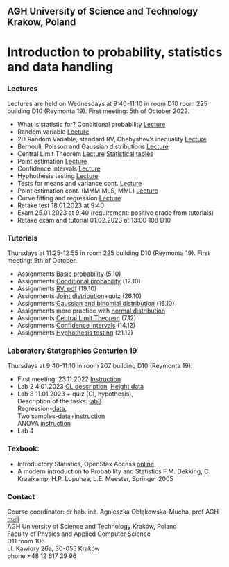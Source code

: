 ## AGH University of Science and Technology Krakow, Poland
# Introduction to probability, statistics and data handling 

### Lectures
Lectures are held on Wednesdays  at 9:40-11:10 in room D10 room 225 building D10 (Reymonta 19). First meeting: 5th of October 2022.
- What is statistic for? Conditional probability [Lecture](/FILES/stat_1.pdf)
- Random variable [Lecture](/FILES/stat_2.pdf)
- 2D Random Variable, standard RV, Chebyshev’s inequality [Lecture](/FILES/stat_3.pdf)
- Bernouli, Poisson and Gaussian distributions  [Lecture](/FILES/stat_4-5.pdf)
- Central Limit Theorem  [Lecture](/FILES/stat_6.pdf)  [Statistical tables](/FILES/StatistialTables.pdf) 
- Point estimation  [Lecture](/FILES/stat_7.pdf)
- Confidence intervals  [Lecture](/FILES/stat_8.pdf)
- Hyphothesis testing  [Lecture](/FILES/stat_9.pdf)
- Tests for means and variance cont. [Lecture](/FILES/stat_10.pdf)
- Point estimation cont. (MMM MLS, MML) [Lecture](/FILES/stat_11.pdf)
- Curve fitting and regression   [Lecture](/FILES/stat_12.pdf)
- Retake test 18.01.2023 at 9:40
- Exam 25.01.2023 at 9:40 (requirement: positive grade from tutorials)
- Retake exam  and tutorial 01.02.2023 at 13:00 108 D10 


### Tutorials
Thursdays at 11:25-12:55 in room 225 building D10 (Reymonta 19). First meeting: 5th of October.
- Assignments [Basic probability](/FILES/Statistics_Tutorial1.pdf) (5.10)
- Assignments [Conditional probability](/FILES/Statistics_Tutorial2.pdf) (12.10)
- Assignments [RV, pdf](/FILES/Statistics_Tutorial_3.pdf) (19.10)
- Assignments [Joint distribution](/FILES/Statistics_Tutorial_4.pdf)+quiz (26.10)
- Assignments [Gaussian and binomial distribution](/FILES/tutorial5.pdf) (16.10)
- Assignments more practice with [normal distribution](/FILES/tutorial5-practice.pdf)  
- Assignments [Central Limit Theorem](/FILES/tutorial6.pdf) (7.12)
- Assignments [Confidence intervals](/FILES/tutorial7.pdf) (14.12)
- Assignments [Hyphothesis testing](/FILES/tutorial8.pdf) (21.12)


### Laboratory [Statgraphics Centurion 19](https://www.statgraphics.com/centurion-overview) 
Thursdays at 9:40-11:10  in room 207 building D10 (Reymonta 19). 
- First meeting: 23.11.2022 [Instruction](/FILES/LAB_1_winter2021.pdf)
- Lab 2 4.01.2023 [CL description](/FILES/LAB_winter2022_2.pdf), [Height data](/FILES/Height_data.txt)
- Lab 3 11.01.2023 + quiz (CI, hypothesis), <br>
Description of the tasks: [lab3](/FILES/LAB_winter2022_3.pdf) <br>
Regression-[data](/FILES/regression_SAT_example.txt), <br>
Two samples-[data](FILES/TwoSample.txt)+[instruction](https://cdn2.hubspot.net/hubfs/402067/PDFs/Two_Sample_Comparison_1-1.pdf) <br>
ANOVA [instruction](https://cdn2.hubspot.net/hubfs/402067/PDFs/One-Way_ANOVA.pdf)
- Lab 4 


<!--
- Assignments (20.10) [Conditional probability](/FILES/Tutorial_2.pdf) 
- Assignments (27.10) [RD, pdf](/FILES/Tutorial_3.pdf) +quiz
- Assignments (3.11)  [Moments, joint distribution](/FILES/Tutorial_4.pdf) 
- Assignments (10.11) [Gaussian and binomial distribution](/FILES/Tutorial_5.pdf) 
- Assignments (17.11) [More practice with normal distribution](/FILES/Tutorial_5elearning.pdf) + quiz
- Assignments (24.11) [Central Limit Theorem](/FILES/Tutorial_6.pdf) 
- Assignments (1.12) [Confidence intervals](/FILES/Tutorial_7.pdf) 
- Assignments (8.12) [Hyphothesis testing](/FILES/Tutorial_8a.pdf) 
-->

### Texbook: 
- Introductory Statistics, OpenStax Access [online](https://openstax.org/details/introductory-statistics)
- A modern introduction to Probability and Statistics F.M. Dekking, C. Kraaikamp, H.P. Lopuhaa, L.E. Meester, Springer 2005


<!--
1. Laboratory [description](/FILES/LAB_1_winter2021.pdf) 
2. Laboratory 12.01.2021 [CL description](/FILES/lab2_CI_hypotest.pdf), [Height data](/FILES/Height_data.txt), Two samples comparison
3. Laboratory 19.01.2022 On-way ANOVA, Regression, Monte Carlo methods
-->

### Contact 
Course coordinator: dr hab. inż. Agnieszka Obłąkowska-Mucha, prof AGH  [mail](amucha@agh.edu.pl)  <br>
AGH University of Science and Technology Kraków, Poland <br>
Faculty of Physics and Applied Computer Science <br>
D11 room 106 <br>
ul. Kawiory 26a, 30-055 Kraków <br>
phone +48 12 617 29 96 <br>


